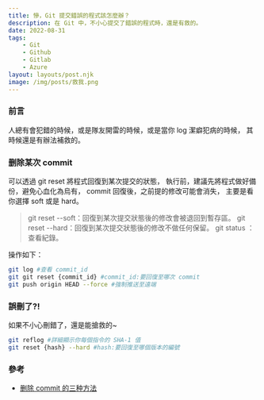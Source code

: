 ```yaml
---
title: 慘，Git 提交錯誤的程式該怎麼辦？
description: 在 Git 中，不小心提交了錯誤的程式時，還是有救的。
date: 2022-08-31
tags:
    - Git
    - Github
    - Gitlab
    - Azure
layout: layouts/post.njk
image: /img/posts/救我.png
---
```


### 前言
人總有會犯錯的時候，或是隊友開雷的時候，或是當你 log 潔癖犯病的時候，
其時候還是有辦法補救的。 

### 删除某次 commit
可以透過 git reset 將程式回復到某次提交的狀態，
執行前，建議先將程式做好備份，避免心血化為烏有，
commit 回復後，之前提的修改可能會消失，
主要是看你選擇 soft 或是 hard。

>git reset --soft：回復到某次提交狀態後的修改會被退回到暫存區。
>git reset --hard：回復到某次提交狀態後的修改不做任何保留。
>git status      ：查看紀錄。

操作如下：

```bash
git log #查看 commit_id
git git reset {commit_id} #commit_id:要回復至哪次 commit
git push origin HEAD --force #強制推送至遠端
```

### 誤刪了?!
如果不小心刪錯了，還是能搶救的~

```bash
git reflog #詳細顯示你每個指令的 SHA-1 值
git reset {hash} --hard #hash:要回復至哪個版本的編號
```

### 參考
* [删除 commit 的三种方法](https://blog.csdn.net/qq_34977392/article/details/110817621)